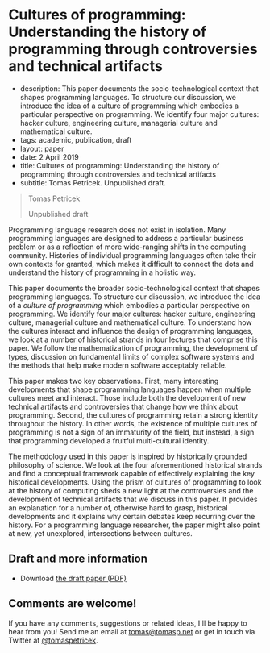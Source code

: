 # Cultures of programming: Understanding the history of programming through controversies and technical artifacts

 - description: This paper documents the socio-technological context that shapes programming languages.
    To structure our discussion, we introduce the idea of a culture of programming which embodies
    a particular perspective on programming. We identify four major cultures: hacker culture,
    engineering culture, managerial culture and mathematical culture.
 - tags: academic, publication, draft
 - layout: paper
 - date: 2 April 2019
 - title: Cultures of programming: Understanding the history of programming through controversies and technical artifacts
 - subtitle: Tomas Petricek. Unpublished draft.


> Tomas Petricek
>
> Unpublished draft

Programming language research does not exist in isolation. Many programming languages are designed
to address a particular business problem or as a reflection of more wide-ranging shifts in the
computing community. Histories of individual programming languages often take their own contexts
for granted, which makes it difficult to connect the dots and understand the history of programming
in a holistic way.

This paper documents the broader socio-technological context that shapes programming languages.
To structure our discussion, we introduce the idea of a _culture of programming_ which embodies
a particular perspective on programming. We identify four major cultures: hacker culture,
engineering culture, managerial culture and mathematical culture.
To understand how the cultures interact and influence the design of programming languages, we look
at a number of historical strands in four lectures that comprise this paper. We follow the
mathematization of programming, the development of types, discussion on fundamental limits of
complex software systems and the methods that help make modern software acceptably reliable.

This paper makes two key observations. First, many interesting developments that shape programming
languages happen when multiple cultures meet and interact. Those include both the development of new
technical artifacts and controversies that change how we think about programming. Second, the cultures of
programming retain a strong identity throughout the history. In other words, the existence of
multiple cultures of programming is not a sign of an immaturity of the field, but instead, a sign
that programming developed a fruitful multi-cultural identity.

The methodology used in this paper is inspired by historically grounded philosophy of science.
We look at the four aforementioned historical strands and find a conceptual framework capable
of effectively explaining the key historical developments.
Using the prism of cultures of programming to look at the history of computing sheds a new light
at the controversies and the development of technical artifacts that we discuss in this paper.
It provides an explanation for a number of, otherwise hard to grasp, historical developments and
it explains why certain debates keep recurring over the history. For a programming language
researcher, the paper might also point at new, yet unexplored, intersections between cultures.

## Draft and more information

 - Download [the draft paper (PDF)](cultures.pdf)

## Comments are welcome!

If you have any comments, suggestions or related ideas, I'll be happy to
hear from you! Send me an email at [tomas@tomasp.net](mailto:tomas@tomasp.net)
or get in touch via Twitter at [@tomaspetricek](http://twitter.com/tomaspetricek).
